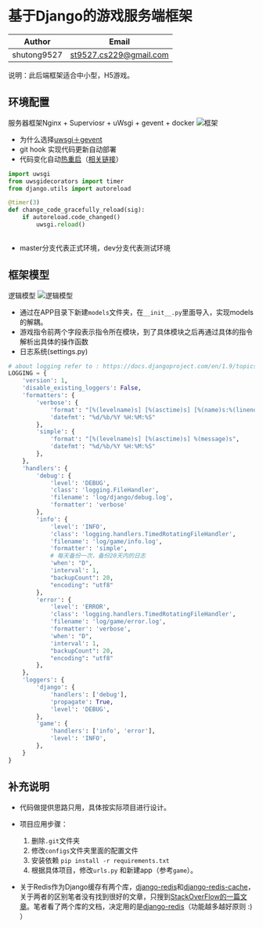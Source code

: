 #  基于Django的游戏服务端框架
Author | Email
------------ | -------------
shutong9527 | st9527.cs229@gmail.com
说明：此后端框架适合中小型，H5游戏。

## 环境配置

服务器框架Nginx + Superviosr + uWsgi + gevent + docker
![框架](http://o6p181fdf.bkt.clouddn.com/16-5-7/805876.jpg)

- 为什么选择[uwsgi＋gevent](http://blog.kgriffs.com/2012/12/18/uwsgi-vs-gunicorn-vs-node-benchmarks.html)
- git hook 实现代码更新自动部署
- 代码变化自动[热重启](http://projects.unbit.it/uwsgi/wiki/TipsAndTricks#uWSGIdjangoautoreloadmode)（[相关链接](http://uwsgi-docs.readthedocs.org/en/latest/PythonModule.html)）

``` python
import uwsgi
from uwsgidecorators import timer
from django.utils import autoreload

@timer(3)
def change_code_gracefully_reload(sig):
    if autoreload.code_changed()
        uwsgi.reload()
        
```

- master分支代表正式环境，dev分支代表测试环境


## 框架模型

逻辑模型
![逻辑模型](http://o6p181fdf.bkt.clouddn.com/16-5-7/98436669.jpg)

- 通过在APP目录下新建`models`文件夹，在`__init__.py`里面导入，实现models的解耦。
- 游戏指令前两个字段表示指令所在模块，到了具体模块之后再通过具体的指令解析出具体的操作函数
- 日志系统(settings.py)

``` python
# about logging refer to : https://docs.djangoproject.com/en/1.9/topics/logging/
LOGGING = {
    'version': 1,
    'disable_existing_loggers': False,
    'formatters': {
        'verbose': {
            'format': "[%(levelname)s] [%(asctime)s] [%(name)s:%(lineno)s] %(message)s",
            'datefmt': "%d/%b/%Y %H:%M:%S"
        },
        'simple': {
            'format': "[%(levelname)s] [%(asctime)s] %(message)s",
            'datefmt': "%d/%b/%Y %H:%M:%S"
        },
    },
    'handlers': {
        'debug': {
            'level': 'DEBUG',
            'class': 'logging.FileHandler',
            'filename': 'log/django/debug.log',
            'formatter': 'verbose'
        },
        'info': {
            'level': 'INFO',
            'class': 'logging.handlers.TimedRotatingFileHandler',
            'filename': 'log/game/info.log',
            'formatter': 'simple',
            # 每天备份一次，备份20天内的日志
            'when': "D",
            'interval': 1,
            "backupCount": 20,
            "encoding": "utf8"
        },
        'error': {
            'level': 'ERROR',
            'class': 'logging.handlers.TimedRotatingFileHandler',
            'filename': 'log/game/error.log',
            'formatter': 'verbose',
            'when': "D",
            'interval': 1,
            "backupCount": 20,
            "encoding": "utf8"
        },
    },
    'loggers': {
        'django': {
            'handlers': ['debug'],
            'propagate': True,
            'level': 'DEBUG',
        },
        'game': {
            'handlers': ['info', 'error'],
            'level': 'INFO',
        },
    }
}
```


## 补充说明

- 代码做提供思路只用，具体按实际项目进行设计。
- 项目应用步骤：

	1. 删除`.git`文件夹
	2. 修改`configs`文件夹里面的配置文件
	3. 安装依赖 `pip install -r requirements.txt`
	4. 根据具体项目，修改`urls.py` 和新建app（参考`game`）。

- 关于Redis作为Django缓存有两个库，[django-redis](http://niwinz.github.io/django-redis/latest/)和[django-redis-cache](http://django-redis-cache.readthedocs.org/en/latest/)，关于两者的区别笔者没有找到很好的文章，只搜到[StackOverFlow的一篇文章](http://stackoverflow.com/questions/21932097/difference-between-django-redis-cache-and-django-redis-for-redis-caching-with-dj)。笔者看了两个库的文档，决定用的是[django-redis](http://niwinz.github.io/django-redis/latest/)（功能越多越好原则 :) ）